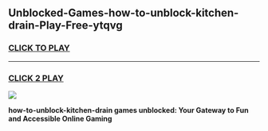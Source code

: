 
## Unblocked-Games-how-to-unblock-kitchen-drain-Play-Free-ytqvg
<h3>
<a href="https://premium76.site?title=how-to-unblock-kitchen-drain&ref=18A1">CLICK TO PLAY</a></h3>
<hr>

<h3>
<a href="https://premium76.site?title=how-to-unblock-kitchen-drain&ref=18A1">CLICK 2 PLAY</a>
  
</h3>

<a href="https://premium76.site?title=how-to-unblock-kitchen-drain&ref=18A1"><img src="https://clearcache.store/games.png"></a>


**how-to-unblock-kitchen-drain games unblocked: Your Gateway to Fun and Accessible Online Gaming**

